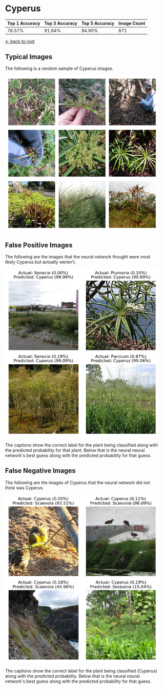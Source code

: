 
# Cyperus

| Top 1 Accuracy | Top 3 Accuracy | Top 5 Accuracy | Image Count | 
| --- | --- | --- | --- |
| 78.57% | 91.84% | 94.90% | 871 | 

[← back to root](https://github.com/HACC2018/ohia.ai#results)

## Typical Images
The following is a random sample of Cyperus images.
<p align="center"> <img src="../../../figures/typical/Cyperus.png?raw=true"> </p>

## False Positive Images
The following are the images that the neural network thought were most likely Cyperus but actually weren't.  
<p align="center"> <img src="../../../figures/false_positives/Cyperus.png?raw=true"> </p>
The captions show the correct label for the plant being classified along with the predicted probability for that plant.  Below that is the neural neural network's best guess along with the predicted probability for that guess.

## False Negative Images
The following are the images of Cyperus that the neural network did not think was Cyperus.  
<p align="center"> <img src="../../../figures/false_negatives/Cyperus.png?raw=true"> </p>
The captions show the correct label for the plant being classified (Cyperus) along with the predicted probability.  Below that is the neural neural network's best guess along with the predicted probability for that guess.

